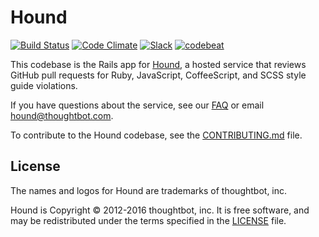# Hound

[![Build Status](https://circleci.com/gh/houndci/hound.svg?style=svg)](https://circleci.com/gh/houndci/hound)
[![Code Climate](https://codeclimate.com/repos/526ab75ff3ea007df603b773/badges/32cb8e64b2e265d8cad6/gpa.svg)](https://codeclimate.com/repos/526ab75ff3ea007df603b773/feed)
[![Slack](http://slack.houndci.com/badge.svg)](http://slack.houndci.com)
[![codebeat](https://codebeat.co/badges/4d0a821d-1f2c-4e68-90ec-597e533802a4)](https://codebeat.co/projects/github-com-thoughtbot-hound)

This codebase is the Rails app for
[Hound](http://houndci.com),
a hosted service
that reviews GitHub pull requests
for Ruby, JavaScript, CoffeeScript, and SCSS
style guide violations.

If you have questions about the service,
see our [FAQ] or email [hound@thoughtbot.com].

To contribute to the Hound codebase,
see the [CONTRIBUTING.md] file.

[FAQ]: https://houndci.com/faq
[hound@thoughtbot.com]: mailto:hound@thoughtbot.com
[CONTRIBUTING.md]: CONTRIBUTING.md

## License

The names and logos for Hound are trademarks of thoughtbot, inc.

Hound is Copyright © 2012-2016 thoughtbot, inc. It is free software, and may be
redistributed under the terms specified in the [LICENSE](LICENSE) file.
